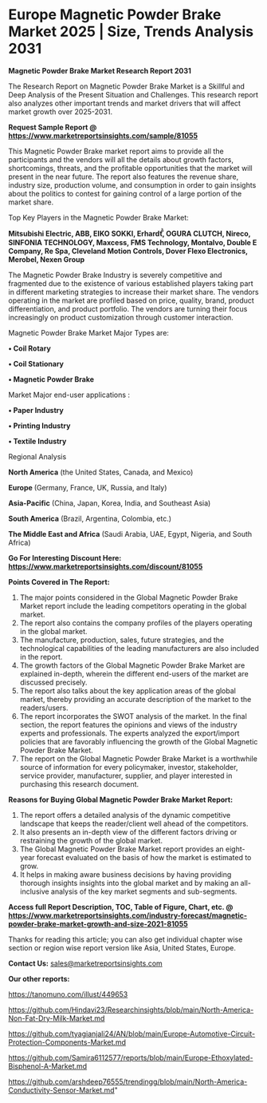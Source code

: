  # Europe Magnetic Powder Brake Market 2025 | Size, Trends Analysis 2031

<strong>Magnetic Powder Brake Market Research Report 2031</strong>

The Research Report on Magnetic Powder Brake Market is a Skillful and Deep Analysis of the Present Situation and Challenges. This research report also analyzes other important trends and market drivers that will affect market growth over 2025-2031.

<strong>Request Sample Report @ <a href=https://www.marketreportsinsights.com/sample/81055>https://www.marketreportsinsights.com/sample/81055</a></strong>

This Magnetic Powder Brake market report aims to provide all the participants and the vendors will all the details about growth factors, shortcomings, threats, and the profitable opportunities that the market will present in the near future. The report also features the revenue share, industry size, production volume, and consumption in order to gain insights about the politics to contest for gaining control of a large portion of the market share.

Top Key Players in the Magnetic Powder Brake Market:

<strong>Mitsubishi Electric, ABB, EIKO SOKKI, Erhardtⷨꙺ, OGURA CLUTCH, Nireco, SINFONIA TECHNOLOGY, Maxcess, FMS Technology, Montalvo, Double E Company, Re Spa, Cleveland Motion Controls, Dover Flexo Electronics, Merobel, Nexen Group</strong>

The Magnetic Powder Brake Industry is severely competitive and fragmented due to the existence of various established players taking part in different marketing strategies to increase their market share. The vendors operating in the market are profiled based on price, quality, brand, product differentiation, and product portfolio. The vendors are turning their focus increasingly on product customization through customer interaction.

Magnetic Powder Brake Market Major Types are:

<strong>• Coil Rotary

• Coil Stationary

• Magnetic Powder Brake</strong>

Market Major end-user applications :

<strong>• Paper Industry

• Printing Industry

• Textile Industry</strong>

Regional Analysis

</u><strong><b>North America</b></strong> (the United States, Canada, and Mexico)

<strong><b>Europe </b></strong>(Germany, France, UK, Russia, and Italy)

<strong><b>Asia-Pacific</b></strong> (China, Japan, Korea, India, and Southeast Asia)

<strong><b>South America</b></strong> (Brazil, Argentina, Colombia, etc.)

<strong><b>The Middle East and Africa</b></strong> (Saudi Arabia, UAE, Egypt, Nigeria, and South Africa)

<strong>Go For Interesting Discount Here: <a href=https://www.marketreportsinsights.com/discount/81055>https://www.marketreportsinsights.com/discount/81055</a></strong>

<strong>Points Covered in The Report:</strong>
<ol>
  <li>The major points considered in the Global Magnetic Powder Brake Market report include the leading competitors operating in the global market.</li>
  <li>The report also contains the company profiles of the players operating in the global market.</li>
  <li>The manufacture, production, sales, future strategies, and the technological capabilities of the leading manufacturers are also included in the report.</li>
  <li>The growth factors of the Global Magnetic Powder Brake Market are explained in-depth, wherein the different end-users of the market are discussed precisely.</li>
  <li>The report also talks about the key application areas of the global market, thereby providing an accurate description of the market to the readers/users.</li>
  <li>The report incorporates the SWOT analysis of the market. In the final section, the report features the opinions and views of the industry experts and professionals. The experts analyzed the export/import policies that are favorably influencing the growth of the Global Magnetic Powder Brake Market.</li>
  <li>The report on the Global Magnetic Powder Brake Market is a worthwhile source of information for every policymaker, investor, stakeholder, service provider, manufacturer, supplier, and player interested in purchasing this research document.</li>
</ol>
<strong>Reasons for Buying Global Magnetic Powder Brake Market Report:</strong>

<ol>
  <li>The report offers a detailed analysis of the dynamic competitive landscape that keeps the reader/client well ahead of the competitors.</li>
  <li>It also presents an in-depth view of the different factors driving or restraining the growth of the global market.</li>
  <li>The Global Magnetic Powder Brake Market report provides an eight-year forecast evaluated on the basis of how the market is estimated to grow.</li>
  <li>It helps in making aware business decisions by having providing thorough insights insights into the global market and by making an all-inclusive analysis of the key market segments and sub-segments.</li>
</ol>
<strong>Access full Report Description, TOC, Table of Figure, Chart, etc. @ <a href=https://www.marketreportsinsights.com/industry-forecast/magnetic-powder-brake-market-growth-and-size-2021-81055>https://www.marketreportsinsights.com/industry-forecast/magnetic-powder-brake-market-growth-and-size-2021-81055</a></strong>


Thanks for reading this article; you can also get individual chapter wise section or region wise report version like Asia, United States, Europe.

<strong>Contact Us:</strong>
sales@marketreportsinsights.com

<strong>Our other reports:</strong>

<a href=https://tanomuno.com/illust/449653>https://tanomuno.com/illust/449653</a>

<a href=https://github.com/Hindavi23/Researchinsights/blob/main/North-America-Non-Fat-Dry-Milk-Market.md>https://github.com/Hindavi23/Researchinsights/blob/main/North-America-Non-Fat-Dry-Milk-Market.md</a>

<a href=https://github.com/tyagianjali24/AN/blob/main/Europe-Automotive-Circuit-Protection-Components-Market.md>https://github.com/tyagianjali24/AN/blob/main/Europe-Automotive-Circuit-Protection-Components-Market.md</a>

<a href=https://github.com/Samira6112577/reports/blob/main/Europe-Ethoxylated-Bisphenol-A-Market.md>https://github.com/Samira6112577/reports/blob/main/Europe-Ethoxylated-Bisphenol-A-Market.md</a>

<a href=https://github.com/arshdeep76555/trendingg/blob/main/North-America-Conductivity-Sensor-Market.md>https://github.com/arshdeep76555/trendingg/blob/main/North-America-Conductivity-Sensor-Market.md</a>"
